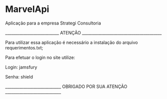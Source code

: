 # MarvelApi

Aplicação para a empresa Strategi Consultoria

___________________________     ATENÇÃO    ________________________________________


Para utilizar essa aplicação é necessário a instalação do arquivo requerimentos.txt;

Para efetuar o login no site utilize:

Login: jamsfury

Senha: shield


____________________________ OBRIGADO POR SUA ATENÇÃO ____________________________ 
